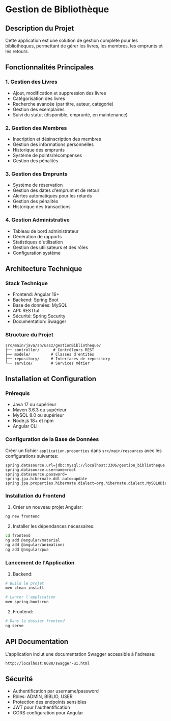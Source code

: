 # Gestion de Bibliothèque

## Description du Projet
Cette application est une solution de gestion complète pour les bibliothèques, permettant de gérer les livres, les membres, les emprunts et les retours.

## Fonctionnalités Principales

### 1. Gestion des Livres
- Ajout, modification et suppression des livres
- Catégorisation des livres
- Recherche avancée (par titre, auteur, catégorie)
- Gestion des exemplaires
- Suivi du statut (disponible, emprunté, en maintenance)

### 2. Gestion des Membres
- Inscription et désinscription des membres
- Gestion des informations personnelles
- Historique des emprunts
- Système de points/récompenses
- Gestion des pénalités

### 3. Gestion des Emprunts
- Système de réservation
- Gestion des dates d'emprunt et de retour
- Alertes automatiques pour les retards
- Gestion des pénalités
- Historique des transactions

### 4. Gestion Administrative
- Tableau de bord administrateur
- Génération de rapports
- Statistiques d'utilisation
- Gestion des utilisateurs et des rôles
- Configuration système

## Architecture Technique

### Stack Technique
- Frontend: Angular 16+
- Backend: Spring Boot
- Base de données: MySQL
- API: RESTful
- Sécurité: Spring Security
- Documentation: Swagger

### Structure du Projet
```
src/main/java/sn/uasz/gestionBibliotheque/
├── controller/      # Contrôleurs REST
├── modele/         # Classes d'entités
├── repository/     # Interfaces de repository
└── service/        # Services métier
```

## Installation et Configuration

### Prérequis
- Java 17 ou supérieur
- Maven 3.6.3 ou supérieur
- MySQL 8.0 ou supérieur
- Node.js 18+ et npm
- Angular CLI

### Configuration de la Base de Données
Créer un fichier `application.properties` dans `src/main/resources` avec les configurations suivantes:
```properties
spring.datasource.url=jdbc:mysql://localhost:3306/gestion_bibliotheque
spring.datasource.username=root
spring.datasource.password=
spring.jpa.hibernate.ddl-auto=update
spring.jpa.properties.hibernate.dialect=org.hibernate.dialect.MySQL8Dialect
```

### Installation du Frontend
1. Créer un nouveau projet Angular:
```bash
ng new frontend
```

2. Installer les dépendances nécessaires:
```bash
cd frontend
ng add @angular/material
ng add @angular/animations
ng add @angular/pwa
```

### Lancement de l'Application
1. Backend:
```bash
# Build le projet
mvn clean install

# Lancer l'application
mvn spring-boot:run
```

2. Frontend:
```bash
# Dans le dossier frontend
ng serve
```

## API Documentation
L'application inclut une documentation Swagger accessible à l'adresse:
```
http://localhost:8080/swagger-ui.html
```

## Sécurité
- Authentification par username/password
- Rôles: ADMIN, BIBLIO, USER
- Protection des endpoints sensibles
- JWT pour l'authentification
- CORS configuration pour Angular